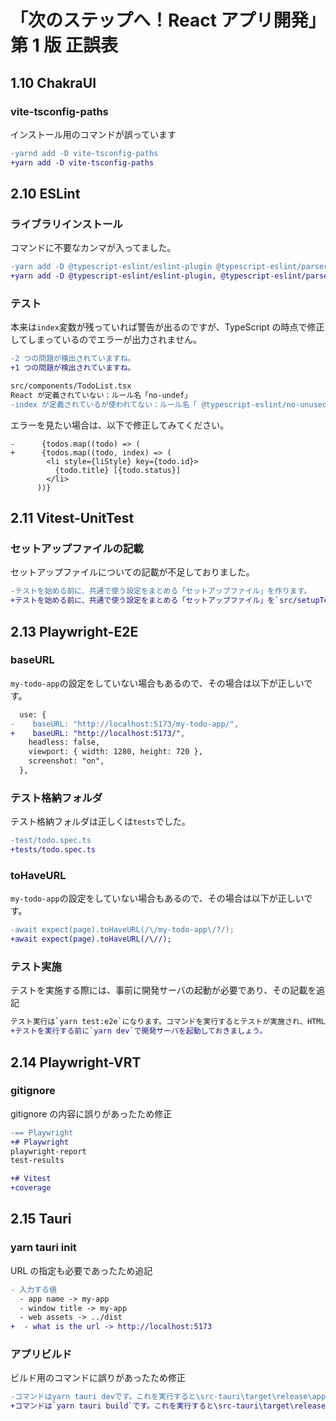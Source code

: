 # 「次のステップへ！React アプリ開発」第 1 版 正誤表

## 1.10 ChakraUI

### vite-tsconfig-paths

インストール用のコマンドが誤っています

```diff
-yarnd add -D vite-tsconfig-paths
+yarn add -D vite-tsconfig-paths
```

## 2.10 ESLint

### ライブラリインストール

コマンドに不要なカンマが入ってました。

```diff
-yarn add -D @typescript-eslint/eslint-plugin @typescript-eslint/parser
+yarn add -D @typescript-eslint/eslint-plugin, @typescript-eslint/parser
```

### テスト

本来は`index`変数が残っていれば警告が出るのですが、TypeScript の時点で修正してしまっているのでエラーが出力されません。

```diff
-2 つの問題が検出されていますね。
+1 つの問題が検出されていますね。

src/components/TodoList.tsx
React が定義されていない：ルール名「no-undef」
-index が定義されているが使われてない：ルール名「 @typescript-eslint/no-unused-vars」
```

エラーを見たい場合は、以下で修正してみてください。

```diff:src/components.TodoList.tsx
-      {todos.map((todo) => (
+      {todos.map((todo, index) => (
        <li style={liStyle} key={todo.id}>
          {todo.title} [{todo.status}]
        </li>
      ))}
```

## 2.11 Vitest-UnitTest

### セットアップファイルの記載

セットアップファイルについての記載が不足しておりました。

```diff
-テストを始める前に、共通で使う設定をまとめる「セットアップファイル」を作ります。
+テストを始める前に、共通で使う設定をまとめる「セットアップファイル」を`src/setupTests.ts`として作ります。
```

## 2.13 Playwright-E2E

### baseURL

`my-todo-app`の設定をしていない場合もあるので、その場合は以下が正しいです。

```diff
  use: {
-    baseURL: "http://localhost:5173/my-todo-app/",
+    baseURL: "http://localhost:5173/",
    headless: false,
    viewport: { width: 1280, height: 720 },
    screenshot: "on",
  },
```

### テスト格納フォルダ

テスト格納フォルダは正しくは`tests`でした。

```diff
-test/todo.spec.ts
+tests/todo.spec.ts
```

### toHaveURL

`my-todo-app`の設定をしていない場合もあるので、その場合は以下が正しいです。

```diff
-await expect(page).toHaveURL(/\/my-todo-app\/?/);
+await expect(page).toHaveURL(/\//);
```

### テスト実施

テストを実施する際には、事前に開発サーバの起動が必要であり、その記載を追記

```diff
テスト実行は`yarn test:e2e`になります。コマンドを実行するとテストが実施され、HTML のレポートが出力されます。
+テストを実行する前に`yarn dev`で開発サーバを起動しておきましょう。
```

## 2.14 Playwright-VRT

### gitignore

gitignore の内容に誤りがあったため修正

```diff
-== Playwright
+# Playwright
playwright-report
test-results

+# Vitest
+coverage
```

## 2.15 Tauri

### yarn tauri init

URL の指定も必要であったため追記

```diff
- 入力する値
  - app name -> my-app
  - window title -> my-app
  - web assets -> ../dist
+  - what is the url -> http://localhost:5173
```

### アプリビルド

ビルド用のコマンドに誤りがあったため修正

```diff
-コマンドはyarn tauri devです。これを実行すると\src-tauri\target\release\app.exeのように バイナリファイルが生成されます。
+コマンドは`yarn tauri build`です。これを実行すると\src-tauri\target\release\app.exeのように バイナリファイルが生成されます。
```
